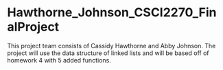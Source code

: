 # Hawthorne_Johnson_CSCI2270_FinalProject
This project team consists of Cassidy Hawthorne and Abby Johnson. The project will use the data structure of linked lists and will be based off of homework 4 with 5 added functions. 
